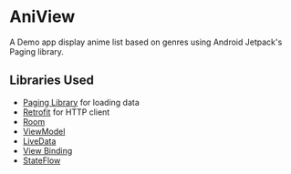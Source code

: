 # AniView
A Demo app display anime list based on genres using Android Jetpack's Paging library.
## Libraries Used
* [Paging Library](https://developer.android.com/topic/libraries/architecture/paging) for loading data
* [Retrofit](https://square.github.io/retrofit/) for HTTP client
* [Room](https://developer.android.com/training/data-storage/room)
* [ViewModel](https://developer.android.com/topic/libraries/architecture/viewmodel)
* [LiveData](https://developer.android.com/topic/libraries/architecture/livedata)
* [View Binding](https://developer.android.com/topic/libraries/view-binding)
* [StateFlow](https://developer.android.com/kotlin/flow/stateflow-and-sharedflow#:~:text=StateFlow%20is%20a%20state%2Dholder,property%20of%20the%20MutableStateFlow%20class.)
